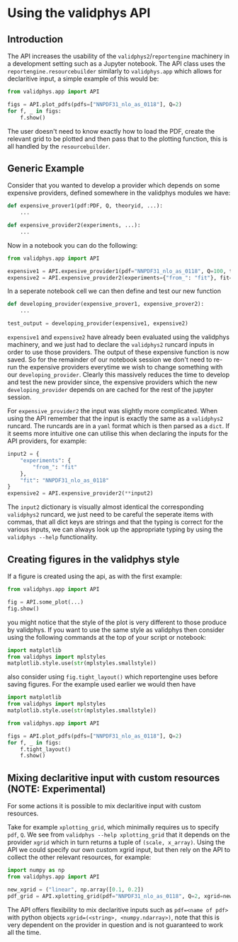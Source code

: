 # Using the validphys API

## Introduction

The API increases the usability of the `validphys2`/`reportengine` machinery in a development
setting such as a Jupyter notebook. The API class uses the `reportengine.resourcebuilder` similarly
to `validphys.app` which allows for declaritive input, a simple example of this would be:

```python
from validphys.app import API

figs = API.plot_pdfs(pdfs=["NNPDF31_nlo_as_0118"], Q=2)
for f, _ in figs:
    f.show()
```

The user doesn't need to know exactly how to load the PDF, create the relevant grid to be plotted
and then pass that to the plotting function, this is all handled by the `resourcebuilder`.

## Generic Example

Consider that you wanted to develop a provider which depends on some expensive providers, defined
somewhere in the validphys modules we have:

```python
def expensive_prover1(pdf:PDF, Q, theoryid, ...):
    ...

def expensive_provider2(experiments, ...):
    ...

```

Now in a notebook you can do the following:

```python
from validphys.app import API

expensive1 = API.expesive_provider1(pdf="NNPDF31_nlo_as_0118", Q=100, theoryid=52, ...)
expensive2 = API.expensive_provider2(experiments={"from_": "fit"}, fit="NNPDF31_nlo_as_0118")

```

In a seperate notebook cell we can then define and test our new function

```python
def developing_provider(expensive_prover1, expensive_prover2):
    ...

test_output = developing_provider(expensive1, expensive2)
```

`expensive1` and `expensive2` have already been evaluated using the validphys machinery, and we just
had to declare the `validphys2` runcard inputs in order to use those providers. The output of these
expensive function is now saved. So for the remainder of our notebook session we don't need to
re-run the expensive providers everytime we wish to change something with our `developing_provider`.
Clearly this massively reduces the time to develop and test the new provider since, the expensive
providers which the new `developing_provider` depends on are cached for the rest of the jupyter
session.

For `expensive_provider2` the input was slightly more complicated. When using the API remember that
the input is exactly the same as a `validphys2` runcard. The runcards are in a `yaml` format which
is then parsed as a `dict`. If it seems more intuitive one can utilise this when declaring the
inputs for the API providers, for example:

```python
input2 = {
    "experiments": {
        "from_": "fit"
    },
    "fit": "NNPDF31_nlo_as_0118"
}
expensive2 = API.expensive_provider2(**input2)
```

The `input2` dictionary is visually almost identical the corresponding `validphys2` runcard, we just
need to be careful the seperate items with commas, that all dict keys are strings and that
the typing is correct for the various inputs, we can always look up the appropriate typing by using
the `validphys --help` functionality.

## Creating figures in the validphys style

If a figure is created using the api, as with the first example:

```python
from validphys.app import API

fig = API.some_plot(...)
fig.show()
```

you might notice that the style of the plot is very different to those produce by validphys. If you
want to use the same style as validphys then consider using the following commands at the top of
your script or notebook:

```python
import matplotlib
from validphys import mplstyles
matplotlib.style.use(str(mplstyles.smallstyle))
```

also consider using `fig.tight_layout()` which reportengine uses before saving figures. For the
example used earlier we would then have

```python
import matplotlib
from validphys import mplstyles
matplotlib.style.use(str(mplstyles.smallstyle))

from validphys.app import API

figs = API.plot_pdfs(pdfs=["NNPDF31_nlo_as_0118"], Q=2)
for f, _ in figs:
    f.tight_layout()
    f.show()
```

## Mixing declaritive input with custom resources (NOTE: Experimental)

For some actions it is possible to mix declaritive input with custom resources.

Take for example `xplotting_grid`, which minimally requires us to specify
`pdf`, `Q`. We see from `validphys --help xplotting_grid` that it depends on the provider `xgrid`
which in turn returns a tuple of `(scale, x_array)`. Using the API we could specify our own custom
xgrid input, but then rely on the API to collect the other relevant resources, for example:

```python
import numpy as np
from validphys.app import API

new_xgrid = ("linear", np.array([0.1, 0.2])
pdf_grid = API.xplotting_grid(pdf="NNPDF31_nlo_as_0118", Q=2, xgrid=new_xgrid)

```

The API offers flexibility to mix declaritive inputs such as `pdf=<name of pdf>` with python objects
`xgrid=(<string>, <numpy.ndarray>)`, note that this is very dependent on the provider in question
and is not guaranteed to work all the time.
